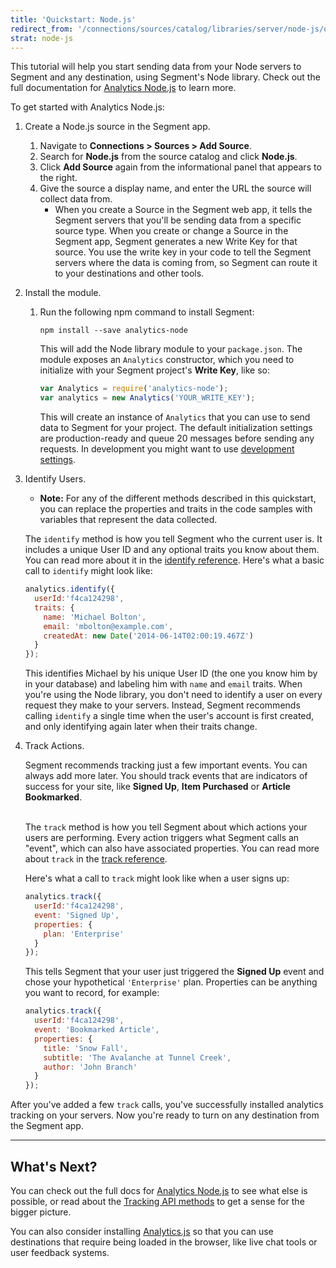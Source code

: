```yaml
---
title: 'Quickstart: Node.js'
redirect_from: '/connections/sources/catalog/libraries/server/node-js/quickstart/'
strat: node-js
---
```


This tutorial will help you start sending data from your Node servers to Segment and any destination, using Segment's Node library. Check out the full documentation for [Analytics Node.js](/docs/connections/sources/catalog/libraries/server/node) to learn more.  

To get started with Analytics Node.js:
1. Create a Node.js source in the Segment app.
   1. Navigate to **Connections > Sources > Add Source**.
   2. Search for **Node.js** from the source catalog and click **Node.js**.
   3. Click **Add Source** again from the informational panel that appears to the right.
   4. Give the source a display name, and enter the URL the source will collect data from.
      * When you create a Source in the Segment web app, it tells the Segment servers that you'll be sending data from a specific source type. When you create or change a Source in the Segment app, Segment generates a new Write Key for that source. You use the write key in your code to tell the Segment servers where the data is coming from, so Segment can route it to your destinations and other tools.
2. Install the module.
   1. Run the following npm command to install Segment:
       ```
       npm install --save analytics-node
       ```

       This will add the Node library module to your `package.json`. The module exposes an `Analytics` constructor, which you need to initialize with your Segment project's **Write Key**, like so:

       ```javascript
       var Analytics = require('analytics-node');
       var analytics = new Analytics('YOUR_WRITE_KEY');
       ```

       This will create an instance of `Analytics` that you can use to send data to Segment for your project. The default initialization settings are production-ready and queue 20 messages before sending any requests. In development you might want to use [development settings](/docs/connections/sources/catalog/libraries/server/node#development).
3. Identify Users.

    * **Note:** For any of the different methods described in this quickstart, you can replace the properties and traits in the code samples with variables that represent the data collected.


    The `identify` method is how you tell Segment who the current user is. It includes a unique User ID and any optional traits you know about them. You can read more about it in the [identify reference](/docs/connections/sources/catalog/libraries/server/node#identify). Here's what a basic call to `identify` might look like:

    ```js
    analytics.identify({
      userId:'f4ca124298',
      traits: {
        name: 'Michael Bolton',
        email: 'mbolton@example.com',
        createdAt: new Date('2014-06-14T02:00:19.467Z')
      }
    });
    ```

    This identifies Michael by his unique User ID (the one you know him by in your database) and labeling him with `name` and `email` traits. When you're using the Node library, you don't need to identify a user on every request they make to your servers. Instead, Segment recommends calling `identify` a single time when the user's account is first created, and only identifying again later when their traits change.
4. Track Actions.

    Segment recommends tracking just a few important events. You can always add more later. You should track events that are indicators of success for your site, like **Signed Up**, **Item Purchased** or **Article Bookmarked**.

    <br> The `track` method is how you tell Segment about which actions your users are performing. Every action triggers what Segment calls an "event", which can also have associated properties. You can read more about `track` in the [track reference](/docs/connections/sources/catalog/libraries/server/node#track).

    Here's what a call to `track` might look like when a user signs up:

    ```js
    analytics.track({
      userId:'f4ca124298',
      event: 'Signed Up',
      properties: {
        plan: 'Enterprise'
      }
    });
    ```

    This tells Segment that your user just triggered the **Signed Up** event and chose your hypothetical `'Enterprise'` plan. Properties can be anything you want to record, for example:

    ```js
    analytics.track({
      userId:'f4ca124298',
      event: 'Bookmarked Article',
      properties: {
        title: 'Snow Fall',
        subtitle: 'The Avalanche at Tunnel Creek',
        author: 'John Branch'
      }
    });
    ```

After you've added a few `track` calls, you've successfully installed analytics tracking on your servers. Now you're ready to turn on any destination from the Segment app.

---

## What's Next?

You can check out the full docs for [Analytics Node.js](/docs/connections/sources/catalog/libraries/server/node) to see what else is possible, or read about the [Tracking API methods](/docs/connections/sources/catalog/libraries/server/http/) to get a sense for the bigger picture.

You can also consider installing [Analytics.js](/docs/connections/sources/catalog/libraries/website/javascript/quickstart/) so that you can use destinations that require being loaded in the browser, like live chat tools or user feedback systems.
